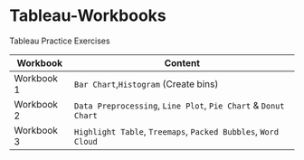 # Tableau-Workbooks

Tableau Practice Exercises

| Workbook  | Content |
| ------------- | ------------- |
| Workbook 1  | `Bar Chart`,`Histogram` (Create bins)  |
| Workbook 2  | `Data Preprocessing`, `Line Plot`, `Pie Chart` & `Donut Chart` |
| Workbook 3  | `Highlight Table`, `Treemaps`, `Packed Bubbles`, `Word Cloud` |

 
